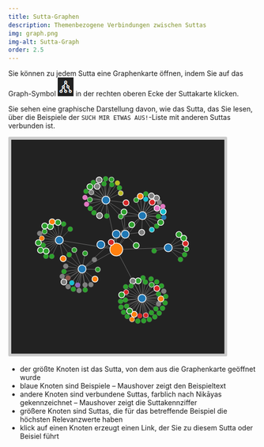 ```yaml
---
title: Sutta-Graphen
description: Themenbezogene Verbindungen zwischen Suttas
img: graph.png
img-alt: Sutta-Graph
order: 2.5
---
```


Sie können zu jedem Sutta eine Graphenkarte öffnen, indem Sie auf das Graph-Symbol <img src="img/graphicon.png" alt="graph icon"> in der rechten oberen Ecke der Suttakarte klicken.

Sie sehen eine graphische Darstellung davon, wie das Sutta, das Sie lesen, über die Beispiele der `SUCH MIR ETWAS AUS!`-Liste mit anderen Suttas verbunden ist.

<img src="img/mn44-de.png" alt="Graph zu MN 44" style="padding: 0.4em; border-radius: 0.2em; background: #cccccc;">

- der größte Knoten ist das Sutta, von dem aus die Graphenkarte geöffnet wurde 
- blaue Knoten sind Beispiele – Maushover zeigt den Beispieltext 
- andere Knoten sind verbundene Suttas, farblich nach Nikāyas gekennzeichnet – Maushover zeigt die Suttakennziffer 
- größere Knoten sind Suttas, die für das betreffende Beispiel die höchsten Relevanzwerte haben 
- klick auf einen Knoten erzeugt einen Link, der Sie zu diesem Sutta oder Beisiel führt 
